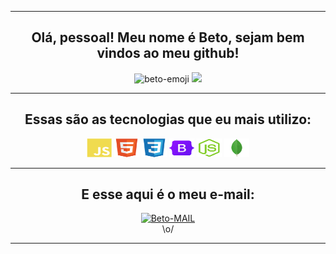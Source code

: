 <hr>
<h2 align=center>Olá, pessoal! Meu nome é Beto, sejam bem vindos ao meu github!</h2>
<div align=center>
  <img height="180em" src="https://media.discordapp.net/attachments/938947675045388298/981290861763637268/aha.png" alt="beto-emoji">
  <img height="180em" src="https://github-readme-stats.vercel.app/api?username=nanpluz&show_icons=true&theme=dark&include_all_commits=true&count_private=true">
</div>
<hr>
<h2 align=center>Essas são as tecnologias que eu mais utilizo: </h2>
<div align=center>
  <img alt="Beto-JS" height="30" width="40" src="https://raw.githubusercontent.com/devicons/devicon/master/icons/javascript/javascript-plain.svg">
  <img alt="Beto-HTML" height="30" width="40" src="https://raw.githubusercontent.com/devicons/devicon/master/icons/html5/html5-original.svg">
  <img alt="Beto-CSS" height="30" width="40" src="https://raw.githubusercontent.com/devicons/devicon/master/icons/css3/css3-original.svg">
  <img alt="Beto-BS" height="30" width="40" src="https://raw.githubusercontent.com/devicons/devicon/master/icons/bootstrap/bootstrap-original.svg">
  <img alt="Beto-NODE" height="30" width="40" src="https://raw.githubusercontent.com/devicons/devicon/master/icons/nodejs/nodejs-original.svg">
  <img alt="Beto-MDB" height="30" width="40" src="https://raw.githubusercontent.com/devicons/devicon/master/icons/mongodb/mongodb-original.svg">
</div>
<hr>
<h2 align=center>E esse aqui é o meu e-mail: </h2>
<div align=center><a href="mailto:contato.umbertinho@gmail.com"><img alt="Beto-MAIL" height="40" width="40" src="https://img.icons8.com/color/48/000000/gmail--v1.png"></a></div>
<div align=center>\o/</div>
<hr>
